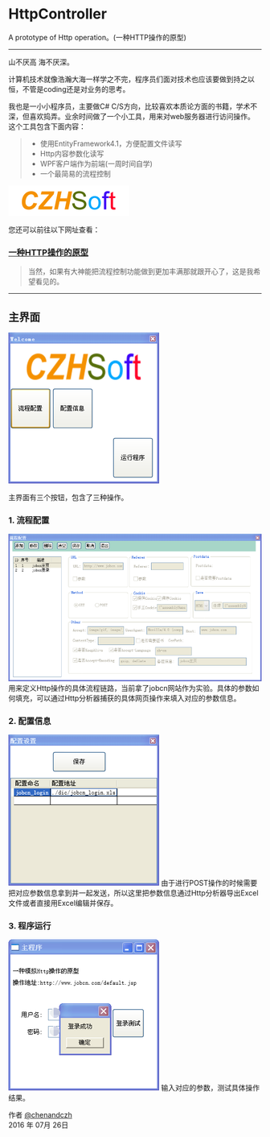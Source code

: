 # HttpController
A prototype of Http operation。(一种HTTP操作的原型)

------

山不厌高 海不厌深。

计算机技术就像浩瀚大海一样学之不完，程序员们面对技术也应该要做到持之以恒，不管是coding还是对业务的思考。

我也是一小小程序员，主要做C# C/S方向，比较喜欢本质论方面的书籍，学术不深，但喜欢捣弄。业余时间做了一个小工具，用来对web服务器进行访问操作。
这个工具包含下面内容：

> * 使用EntityFramework4.1，方便配置文件读写
> * Http内容参数化读写
> * WPF客户端作为前端(一周时间自学)
> * 一个最简易的流程控制

![image](https://raw.githubusercontent.com/CZHsoft/HttpController/master/CZHSoft_Logo_png.png)

您还可以前往以下网址查看：

### [一种HTTP操作的原型](https://github.com/CZHsoft/HttpController)

> 当然，如果有大神能把流程控制功能做到更加丰满那就跟开心了，这是我希望看见的。

------

## 主界面
![image](https://raw.githubusercontent.com/CZHsoft/HttpController/master/pic0.png)

主界面有三个按钮，包含了三种操作。

### 1. 流程配置
![image](https://raw.githubusercontent.com/CZHsoft/HttpController/master/pic1.png)
用来定义Http操作的具体流程链路，当前拿了jobcn网站作为实验。具体的参数如何填充，可以通过Http分析器捕获的具体网页操作来填入对应的参数信息。

### 2. 配置信息
![image](https://raw.githubusercontent.com/CZHsoft/HttpController/master/pic2.png)
由于进行POST操作的时候需要把对应参数信息拿到并一起发送，所以这里把参数信息通过Http分析器导出Excel文件或者直接用Excel编辑并保存。

### 3. 程序运行
![image](https://raw.githubusercontent.com/CZHsoft/HttpController/master/pic3.png)
输入对应的参数，测试具体操作结果。

作者 [@chenandczh][1]     
2016 年 07月 26日    

[1]: https://github.com/chenandczh